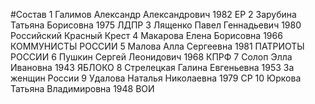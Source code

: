 #Состав
1 Галимов Александр Александрович 1982 ЕР
2 Зарубина Татьяна Борисовна 1975 ЛДПР
3 Лященко Павел Геннадьевич 1980 Российский Красный Крест
4 Макарова Елена Борисовна 1966 КОММУНИСТЫ РОССИИ
5 Малова Алла Сергеевна 1981 ПАТРИОТЫ РОССИИ
6 Пушкин Сергей Леонидович 1968 КПРФ
7 Солоп Элла Ивановна 1943 ЯБЛОКО
8 Стрелецкая Галина Евгеньевна 1953 За женщин России
9 Удалова Наталья Николаевна 1979 СР
10 Юркова Татьяна Владимировна 1948 ВОИ
